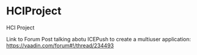 # HCIProject
HCI Project

Link to Forum Post talking abotu ICEPush to create a multiuser application: https://vaadin.com/forum#!/thread/234493
